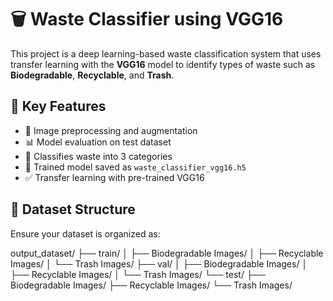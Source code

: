# 🗑️ Waste Classifier using VGG16

This project is a deep learning-based waste classification system that uses transfer learning with the **VGG16** model to identify types of waste such as **Biodegradable**, **Recyclable**, and **Trash**.

## 🧠 Key Features

- 📸 Image preprocessing and augmentation
- 📊 Model evaluation on test dataset
- 📂 Classifies waste into 3 categories
- 💾 Trained model saved as `waste_classifier_vgg16.h5`
- ✅ Transfer learning with pre-trained VGG16


## 📁 Dataset Structure

Ensure your dataset is organized as:

output_dataset/
├── train/
│ ├── Biodegradable Images/
│ ├── Recyclable Images/
│ └── Trash Images/
├── val/
│ ├── Biodegradable Images/
│ ├── Recyclable Images/
│ └── Trash Images/
└── test/
├── Biodegradable Images/
├── Recyclable Images/
└── Trash Images/
